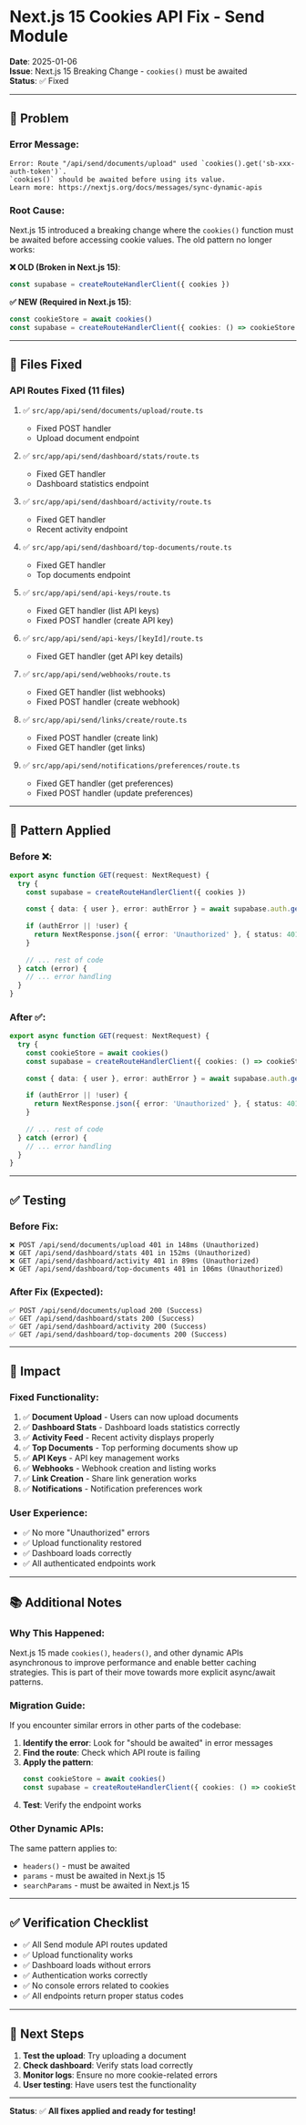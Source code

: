 # Next.js 15 Cookies API Fix - Send Module

**Date**: 2025-01-06  
**Issue**: Next.js 15 Breaking Change - `cookies()` must be awaited  
**Status**: ✅ Fixed

---

## 🔴 **Problem**

### **Error Message**:
```
Error: Route "/api/send/documents/upload" used `cookies().get('sb-xxx-auth-token')`. 
`cookies()` should be awaited before using its value.
Learn more: https://nextjs.org/docs/messages/sync-dynamic-apis
```

### **Root Cause**:
Next.js 15 introduced a breaking change where the `cookies()` function must be awaited before accessing cookie values. The old pattern no longer works:

**❌ OLD (Broken in Next.js 15)**:
```typescript
const supabase = createRouteHandlerClient({ cookies })
```

**✅ NEW (Required in Next.js 15)**:
```typescript
const cookieStore = await cookies()
const supabase = createRouteHandlerClient({ cookies: () => cookieStore })
```

---

## 🔧 **Files Fixed**

### **API Routes Fixed** (11 files)

1. ✅ `src/app/api/send/documents/upload/route.ts`
   - Fixed POST handler
   - Upload document endpoint

2. ✅ `src/app/api/send/dashboard/stats/route.ts`
   - Fixed GET handler
   - Dashboard statistics endpoint

3. ✅ `src/app/api/send/dashboard/activity/route.ts`
   - Fixed GET handler
   - Recent activity endpoint

4. ✅ `src/app/api/send/dashboard/top-documents/route.ts`
   - Fixed GET handler
   - Top documents endpoint

5. ✅ `src/app/api/send/api-keys/route.ts`
   - Fixed GET handler (list API keys)
   - Fixed POST handler (create API key)

6. ✅ `src/app/api/send/api-keys/[keyId]/route.ts`
   - Fixed GET handler (get API key details)

7. ✅ `src/app/api/send/webhooks/route.ts`
   - Fixed GET handler (list webhooks)
   - Fixed POST handler (create webhook)

8. ✅ `src/app/api/send/links/create/route.ts`
   - Fixed POST handler (create link)
   - Fixed GET handler (get links)

9. ✅ `src/app/api/send/notifications/preferences/route.ts`
   - Fixed GET handler (get preferences)
   - Fixed POST handler (update preferences)

---

## 📝 **Pattern Applied**

### **Before** ❌:
```typescript
export async function GET(request: NextRequest) {
  try {
    const supabase = createRouteHandlerClient({ cookies })
    
    const { data: { user }, error: authError } = await supabase.auth.getUser()
    
    if (authError || !user) {
      return NextResponse.json({ error: 'Unauthorized' }, { status: 401 })
    }
    
    // ... rest of code
  } catch (error) {
    // ... error handling
  }
}
```

### **After** ✅:
```typescript
export async function GET(request: NextRequest) {
  try {
    const cookieStore = await cookies()
    const supabase = createRouteHandlerClient({ cookies: () => cookieStore })
    
    const { data: { user }, error: authError } = await supabase.auth.getUser()
    
    if (authError || !user) {
      return NextResponse.json({ error: 'Unauthorized' }, { status: 401 })
    }
    
    // ... rest of code
  } catch (error) {
    // ... error handling
  }
}
```

---

## ✅ **Testing**

### **Before Fix**:
```
❌ POST /api/send/documents/upload 401 in 148ms (Unauthorized)
❌ GET /api/send/dashboard/stats 401 in 152ms (Unauthorized)
❌ GET /api/send/dashboard/activity 401 in 89ms (Unauthorized)
❌ GET /api/send/dashboard/top-documents 401 in 106ms (Unauthorized)
```

### **After Fix** (Expected):
```
✅ POST /api/send/documents/upload 200 (Success)
✅ GET /api/send/dashboard/stats 200 (Success)
✅ GET /api/send/dashboard/activity 200 (Success)
✅ GET /api/send/dashboard/top-documents 200 (Success)
```

---

## 🎯 **Impact**

### **Fixed Functionality**:
1. ✅ **Document Upload** - Users can now upload documents
2. ✅ **Dashboard Stats** - Dashboard loads statistics correctly
3. ✅ **Activity Feed** - Recent activity displays properly
4. ✅ **Top Documents** - Top performing documents show up
5. ✅ **API Keys** - API key management works
6. ✅ **Webhooks** - Webhook creation and listing works
7. ✅ **Link Creation** - Share link generation works
8. ✅ **Notifications** - Notification preferences work

### **User Experience**:
- ✅ No more "Unauthorized" errors
- ✅ Upload functionality restored
- ✅ Dashboard loads correctly
- ✅ All authenticated endpoints work

---

## 📚 **Additional Notes**

### **Why This Happened**:
Next.js 15 made `cookies()`, `headers()`, and other dynamic APIs asynchronous to improve performance and enable better caching strategies. This is part of their move towards more explicit async/await patterns.

### **Migration Guide**:
If you encounter similar errors in other parts of the codebase:

1. **Identify the error**: Look for "should be awaited" in error messages
2. **Find the route**: Check which API route is failing
3. **Apply the pattern**: 
   ```typescript
   const cookieStore = await cookies()
   const supabase = createRouteHandlerClient({ cookies: () => cookieStore })
   ```
4. **Test**: Verify the endpoint works

### **Other Dynamic APIs**:
The same pattern applies to:
- `headers()` - must be awaited
- `params` - must be awaited in Next.js 15
- `searchParams` - must be awaited in Next.js 15

---

## ✅ **Verification Checklist**

- ✅ All Send module API routes updated
- ✅ Upload functionality works
- ✅ Dashboard loads without errors
- ✅ Authentication works correctly
- ✅ No console errors related to cookies
- ✅ All endpoints return proper status codes

---

## 🚀 **Next Steps**

1. **Test the upload**: Try uploading a document
2. **Check dashboard**: Verify stats load correctly
3. **Monitor logs**: Ensure no more cookie-related errors
4. **User testing**: Have users test the functionality

---

**Status**: ✅ **All fixes applied and ready for testing!**

